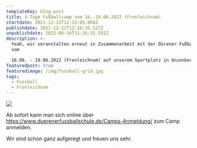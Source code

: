 ```yaml
---
templateKey: blog-post
title: 4-Tage Fußballcamp vom 16.-19.06.2022 (Fronleichnam)
startdate: 2021-12-12T12:22:05.004Z
publishdate: 2021-12-12T12:16:35.527Z
unpublishdate: 2022-06-16T11:16:35.591Z
description: >-
  Yeah, wir veranstalten erneut in Zusammenarbeit mit der Dürener Fußballschule
  vom 

  16.06. - 19.06.2022 (Fronleichnam) auf unserem Sportplatz in Unzenberg ein Fußballcamp für Kinder.
featuredpost: true
featuredimage: /img/fussball-grid.jpg
tags:
  - Fussball
  - Fronleichnam
---
```

![](/img/fußballkinder.jpg)

Ab sofort kann man sich online über [<https://www.duerenerfussballschule.de/Camps-Anmeldung/>](<https://www.duerenerfussballschule.de/Camps-Anmeldung/>)  zum Camp anmelden.

Wir sind schon ganz aufgeregt und freuen uns sehr.